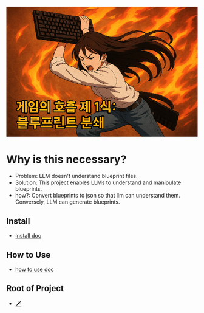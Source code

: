 ![](docs/images/Door_0.png)

# Why is this necessary?

- Problem: LLM doesn't understand blueprint files.  
- Solution: This project enables LLMs to understand and manipulate blueprints.
- how?: Convert blueprints to json so that llm can understand them.  
        Conversely, LLM can generate blueprints.

## Install
- [Install doc](docs/install.md)

## How to Use
- [how to use doc](docs/howtouse/howtouse.md)












## Root of Project
- [🗡](https://github.com/LSG7/NorthStar/blob/main/README.md)
